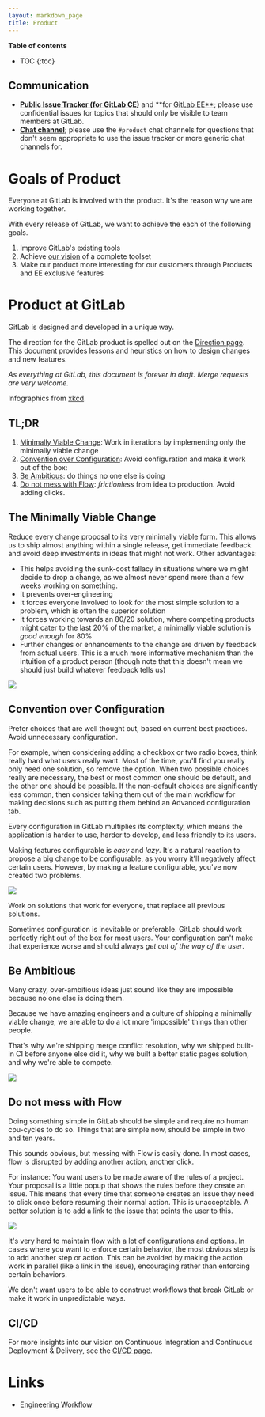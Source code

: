 ```yaml
---
layout: markdown_page
title: Product
---
```


**Table of contents**

- TOC
{:toc}

## Communication<a name="reach-productteam"></a>

- [**Public Issue Tracker (for GitLab CE)**](https://gitlab.com/gitlab-org/gitlab-ce) and **for [GitLab EE**](https://gitlab.com/gitlab-org/gitlab-ee); please use confidential issues for topics that should only be visible to team members at GitLab.
- [**Chat channel**](https://gitlab.slack.com/archives/product); please use the `#product` chat channels for questions that don't seem appropriate to use the issue tracker or more generic chat channels for.

# Goals of Product

Everyone at GitLab is involved with the product. It's the reason why we are
working together.

With every release of GitLab, we want to achieve the each of the following
goals.

1. Improve GitLab's existing tools
1. Achieve [our vision](https://about.gitlab.com/direction/#vision) of a complete toolset
1. Make our product more interesting for our customers through Products and
EE exclusive features

# Product at GitLab

GitLab is designed and developed in a unique way.

The direction for the GitLab product is spelled out on the [Direction page](/direction). This document provides lessons and heuristics on how to design changes
and new features.

_As everything at GitLab, this document is forever in draft. Merge requests are very welcome._

Infographics from [xkcd](www.xkcd.com).

## TL;DR

1. [Minimally Viable Change](#the-minimally-viable-change): Work in iterations by implementing only the minimally viable change
1. [Convention over Configuration](#convention-over-configuration): Avoid configuration and make it work out of the box:
1. [Be Ambitious](#be-ambitious): do things no one else is doing
1. [Do not mess with Flow](#do-not-mess-with-flow): _frictionless_ from idea to production. Avoid adding clicks.

## The Minimally Viable Change

Reduce every change proposal to its very minimally viable form.
This allows us to ship almost anything within a single release,
get immediate feedback and avoid deep investments in ideas that might
not work. Other advantages:

- This helps avoiding the sunk-cost fallacy in situations where we might
decide to drop a change, as we almost never spend more than a few weeks working
on something.
- It prevents over-engineering
- It forces everyone involved to look for the most simple solution to a problem,
which is often the superior solution
- It forces working towards an 80/20 solution, where competing products might cater
to the last 20% of the market, a minimally viable solution is _good enough_ for 80%
- Further changes or enhancements to the change are driven by feedback from
actual users. This is a much more informative mechanism than the intuition
of a product person (though note that this doesn't mean we should just build
whatever feedback tells us)

![](/handbook/product/p1.png)

## Convention over Configuration

Prefer choices that are well thought out, based on current best practices.
Avoid unnecessary configuration.

For example, when considering adding a checkbox or two radio boxes, think really
hard what users really want. Most of the time, you'll find you really only need
one solution, so remove the option. When two possible choices really are
necessary, the best or most common one should be default, and the other one
should be possible. If the non-default choices are significantly less common,
then consider taking them out of the main workflow for making decisions such as
putting them behind an Advanced configuration tab.

Every configuration in GitLab multiplies its complexity, which means
the application is harder to use, harder to develop, and
less friendly to its users.

Making features configurable is _easy_ and _lazy_.
It's a natural reaction to propose a big change to be configurable,
as you worry it'll negatively affect certain users. However,
by making a feature configurable, you've now created two problems.

![](/handbook/product/p2.png)

Work on solutions that work for everyone, that replace all
previous solutions.

Sometimes configuration is inevitable or preferable. GitLab should
work perfectly right out of the box for most users. Your configuration
can't make that experience worse and should always _get out of the
way of the user_.

## Be Ambitious

Many crazy, over-ambitious ideas just sound like they are impossible
because no one else is doing them.

Because we have amazing engineers and a culture of shipping a minimally
viable change, we are able to do a lot more 'impossible' things than other
people.

That's why we're shipping merge conflict resolution, why we shipped built-in CI
before anyone else did it, why we built a better static pages solution, and why
we're able to compete.

![](/handbook/product/p3.png)

## Do not mess with Flow

Doing something simple in GitLab should be simple and require no
human cpu-cycles to do so. Things that are simple now, should
be simple in two and ten years.

This sounds obvious, but messing with Flow is easily done. In most
cases, flow is disrupted by adding another action, another click.

For instance: You want users to be made aware of the rules of a project.
Your proposal is a little popup that shows the rules before they create an
issue. This means that every time that someone creates an issue they need
to click once before resuming their normal action. This is unacceptable.
A better solution is to add a link to the issue that points the user to this.

![](/handbook/product/p4.png)

It's very hard to maintain flow with a lot of configurations and options.
In cases where you want to enforce certain behavior, the most obvious step
is to add another step or action. This can be avoided by making the action
work in parallel (like a link in the issue), encouraging rather than enforcing
certain behaviors.

We don't want users to be able to construct workflows that break GitLab or
make it work in unpredictable ways.

## CI/CD<a name="cicd"></a>

For more insights into our vision on Continuous Integration and Continuous Deployment & Delivery, see the [CI/CD page](/direction/cicd).

# Links

- [Engineering Workflow](/handbook/engineering/workflow)
